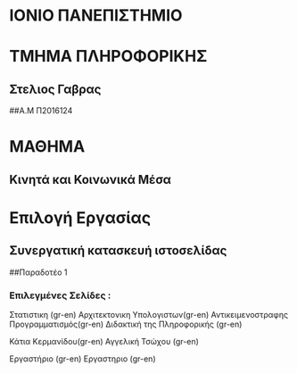 # ΙΟΝΙΟ ΠΑΝΕΠΙΣΤΗΜΙΟ


# ΤΜΗΜΑ ΠΛΗΡΟΦΟΡΙΚΗΣ

## Στελιος Γαβρας 
##Α.Μ Π2016124

# ΜΑΘΗΜΑ
## Κινητά και Κοινωνικά Μέσα

# Επιλογή Εργασίας
## Συνεργατική κατασκευή ιστοσελίδας

##Παραδοτέο 1
### Επιλεγμένες Σελίδες :

Στατιστικη (gr-en)
Αρχιτεκτονικη Υπολογιστων(gr-en)
Αντικειμενοστραφης Προγραμματισμός(gr-en)
Διδακτική της Πληροφορικής (gr-en)

Κάτια Κερμανίδου(gr-en)
Αγγελική Τσώχου (gr-en)

Εργαστήριο  (gr-en)
Εργαστηριο (gr-en)

 
